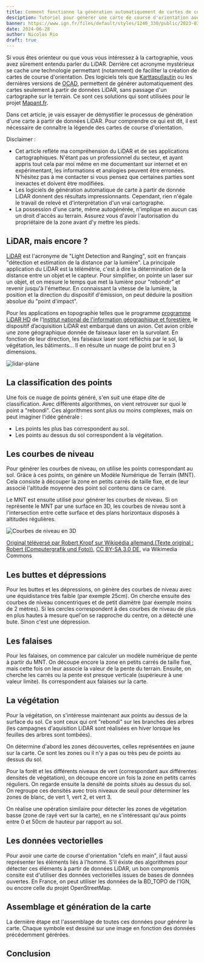 ```yaml
---
title: Comment fonctionne la génération automatiquement de cartes de course d'orientation avec des données LiDAR
desciption: Tutoriel pour générer une carte de course d'orientation avec Karttapullautin
banner: https://www.ign.fr/files/default/styles/1240_330/public/2023-03/foret_mont_d_ardeche_lidar_bandeau2.jpg?itok=rho5sTwj
date: 2024-06-28
author: Nicolas Rio
draft: true
---
```


Si vous êtes orienteur ou que vous vous intéressez à la cartographie, vous avez sûrement entendu parler du LiDAR. Derrière cet acronyme mystérieux se cache une technologie permettant (notamment) de faciliter la création de cartes de course d'orientation. Des logiciels tels que [Karttapullautin](https://github.com/rphlo/karttapullautin/tree/master) ou les dernières versions de [OCAD](https://www.ocad.com/en/), permettent de générer automatiquement des cartes seulement à partir de données LiDAR, sans passage d'un cartographe sur le terrain. Ce sont ces solutions qui sont utilisées pour le projet [Mapant.fr](https://mapant.fr).

Dans cet article, je vais essayer de démystifier le processus de génération d'une carte à partir de données LiDAR. Pour comprendre ce qui est dit, il est nécessaire de connaître la légende des cartes de course d'orientation.

Disclaimer :

- Cet article reflète ma compréhension du LiDAR et de ses applications cartographiques. N'étant pas un professionnel du secteur, et ayant appris tout cela par moi même en me documentant sur internet et en expérimentant, les informations et analogies peuvent être erronées. N'hésitez pas à me contacter si vous pensez que certaines parties sont inexactes et doivent être modifiées.
- Les logiciels de génération automatique de carte à partir de donnée LiDAR donnent des résultats impressionnants. Cependant, rien n'égale le travail de relevé et d'interprétation d'un vrai cartographe.
- La possession d'une carte, même autogénérée, n'implique en aucun cas un droit d'accès au terrain. Assurez vous d'avoir l'autorisation du propriétaire de la zone avant d'y mettre les pieds.

## LiDAR, mais encore ?

[LiDAR](https://fr.wikipedia.org/wiki/Lidar) est l'acronyme de "Light Detection and Ranging", soit en français "détection et estimation de la distance par la lumière". La principale application du LiDAR est la télémétrie, c'est à dire la détermination de la distance entre un objet et le capteur. Pour simplifier, on pointe un laser sur un objet, et on mesure le temps que met la lumière pour "rebondir" et revenir jusqu'à l'émetteur. En connaissant la vitesse de la lumière, la position et la direction du dispositif d'émission, on peut déduire la position absolue du "point d'impact".

Pour les applications en topographie telles que le programme [programme LiDAR HD](https://geoservices.ign.fr/lidarhd) de l'[Institut national de l'information géographique et forestière](https://geoservices.ign.fr/lidarhd), le dispositif d’acquisition LiDAR est embarqué dans un avion. Cet avion crible une zone géographique donnée de faiseaux laser en la survolant. En fonction de leur direction, les faiseaux laser sont réfléchis par le sol, la végétation, les bâtiments... Il en résulte un nuage de point brut en 3 dimensions.

![lidar-plane](https://www.ign.fr/files/default/2021-12/09.jpg)

## La classification des points

Une fois ce nuage de points généré, s'en suit une étape dite de classification. Avec différents algorithmes, on vient retrouver sur quoi le point a "rebondi". Ces algorithmes sont plus ou moins complexes, mais on peut imaginer l'idée générale :

- Les points les plus bas correspondent au sol.
- Les points au dessus du sol correspondent à la végétation.

## Les courbes de niveau

Pour générer les courbes de niveau, on utilise les points correspondant au sol. Grâce à ces points, on génère un Modèle Numérique de Terrain (MNT). Cela consiste à découper la zone en petits carrés de taille fixe, et de leur associé l'altitude moyenne des point sol contenu dans ce carré.

Le MNT est ensuite utilisé pour générer les courbes de niveau. Si on représente le MNT par une surface en 3D, les courbes de niveau sont à l'intersection entre cette surface et des plans horizontaux disposés à altitudes régulières.

![Courbes de niveau en 3D](https://upload.wikimedia.org/wikipedia/commons/9/97/Digitales_Gel%C3%A4ndemodell.png)

<a href="https://commons.wikimedia.org/wiki/File:Digitales_Gel%C3%A4ndemodell.png">Original téléversé par Robert Kropf sur Wikipédia allemand.(Texte original : Robert (Computergrafik und Foto))</a>, <a href="https://creativecommons.org/licenses/by-sa/3.0/de/deed.en">CC BY-SA 3.0 DE</a>, via Wikimedia Commons

## Les buttes et dépressions

Pour les buttes et les dépressions, on génère des courbes de niveau avec une équidistance très faible (par exemple 25cm). On cherche ensuite des courbes de niveau concentriques et de petit diamètre (par éxemple moins de 2 mètres). Si les cercles correspondent à des courbes de niveau de plus en plus hautes à mesure quel'on se rapproche du centre, on a détecté une bute. Sinon c'est une dépression.

## Les falaises

Pour les falaises, on commence par calculer un modèle numérique de pente à partir du MNT. On découpe encore la zone en petits carrés de taille fixe, mais cette fois on leur associe la valeur de la pente du terrain. Ensuite, on cherche les carrés ou la pente est presque verticale (supérieure à une valeur limite). Ils correspondent aux falaises sur la carte.

## La végétation

Pour la végétation, on s'intéresse maintenant aux points au dessus de la surface du sol. Ce sont ceux qui ont "rebondi" sur les branches des arbres (les campagnes d'aquisition LiDAR sont réalisées en hiver lorsque les feuilles des arbres sont tombées).

On détermine d'abord les zones découvertes, celles représentées en jaune sur la carte. Ce sont les zones ou il n'y a pas ou très peu de points au dessus du sol.

Pour la forêt et les différents niveaux de vert (correspondant aux différentes densités de végétation), on découpe encore un fois la zone en petits carrés réguliers. On regarde ensuite la densité de points situés au dessus du sol. On regroupe ces densités avec trois niveaux de seuil pour déterminer les zones de blanc, de vert 1, vert 2, et vert 3.

On réalise une opération similaire pour détecter les zones de végétation basse (zone de rayé vert sur la carte), en ne s'intéressant qu'aux points entre 0 et 50cm de hauteur par rapport au sol.

## Les données vectorielles

Pour avoir une carte de course d'orientation "clefs en main", il faut aussi représenter les éléments liés à l'homme. S'il éxiste des algorithmes pour détecter ces éléments à partir de données LiDAR, un bon compromis consite est d'utiliser des données vectorielles issues de bases de données ouvertes. En France, on peut utiliser les données de la BD_TOPO de l'IGN, ou encore celle du projet OpenStreetMap.

## Assemblage et génération de la carte

La dernière étape est l'assemblage de toutes ces données pour générer la carte. Chaque symbole est dessiné sur une image en fonction des données précédemment gérérées.

## Conclusion
